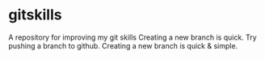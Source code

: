 # gitskills
A repository for improving my git skills
Creating a new branch is quick.
Try pushing a branch to github.
Creating a new branch is quick & simple.
